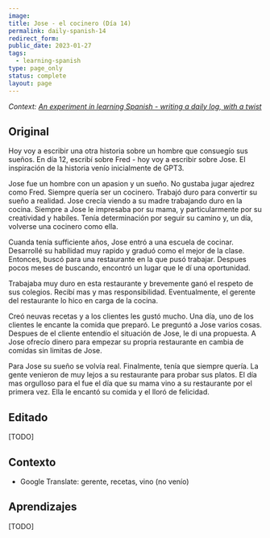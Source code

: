 ```yaml
---
image:
title: Jose - el cocinero (Día 14)
permalink: daily-spanish-14
redirect_form:
public_date: 2023-01-27
tags:
  - learning-spanish
type: page_only
status: complete
layout: page
---
```

*Context: [An experiment in learning Spanish - writing a daily log, with a twist](/daily-spanish)*

## Original
Hoy voy a escribir una otra historia sobre un hombre que consuegío sus sueños. En día 12, escribí sobre Fred - hoy voy a escribir sobre Jose. El inspiración de la historia venío inicialmente de GPT3.

Jose fue un hombre con un apasion y un sueño. No gustaba jugar ajedrez como Fred. Siempre quería ser un cocinero. Trabajó duro para convertir su sueño a realidad. Jose crecía viendo a su madre trabajando duro en la cocina. Siempre a Jose le impresaba por su mama, y particularmente por su creatividad y habíles. Tenía determinación por seguir su camino y, un día, volverse una cocinero como ella.

Cuanda tenía sufficiente años, Jose entró a una escuela de cocinar. Desarrollé su habílidad muy rapido y graduó como el mejor de la clase. Entonces, buscó para una restaurante en la que pusó trabajar. Despues pocos meses de buscando, encontró un lugar que le dí una oportunidad.

Trabajaba muy duro en esta restaurante y brevemente ganó el respeto de sus colegios. Recibí mas y mas responsibilidad. Eventualmente, el gerente del restaurante lo hico en carga de la cocina.

Creó neuvas recetas y a los clientes les gustó mucho. Una día, uno de los clientes le encante la comida que preparó. Le preguntó a Jose varios cosas. Despues de el cliente entendío el situación de Jose, le di una propuesta. A Jose ofrecío dinero para empezar su propria restaurante en cambia de comidas sin limitas de Jose.

Para Jose su sueño se volvía real. Finalmente, tenía que siempre quería. La gente venieron de muy lejos a su restaurante para probar sus platos. El día mas orgulloso para el fue el día que su mama vino a su restaurante por el primera vez. Ella le encantó su comida y el lloró de felicidad.


## Editado
[TODO]


## Contexto
- Google Translate: gerente, recetas, vino (no venío)


## Aprendizajes
[TODO]

 